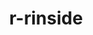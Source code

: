 ---
title: "r-rinside"
layout: cache
categories: [package, develop-2025-01-12]
meta: {"versions": ["0.2.18"], "compilers": ["gcc@=11.4.0"], "oss": ["ubuntu22.04"], "platforms": ["linux"], "targets": ["x86_64_v3"], "stacks": ["hep", "root"], "num_specs": 1, "num_specs_by_stack": {"hep": 1, "root": 1}}
spec_details: [{"hash": "jgevj4r7zegkizeizgjm2hx65lhfvpu6", "compiler": "gcc@=11.4.0", "versions": ["0.2.18"], "os": "ubuntu22.04", "platform": "linux", "target": "x86_64_v3", "variants": ["build_system=generic"], "stacks": ["hep", "root"], "size": "-", "tarball": "https://binaries.spack.io/develop-2025-01-12/build_cache/linux-ubuntu22.04-x86_64_v3/gcc-11.4.0/r-rinside-0.2.18/linux-ubuntu22.04-x86_64_v3-gcc-11.4.0-r-rinside-0.2.18-jgevj4r7zegkizeizgjm2hx65lhfvpu6.spack"}]
---